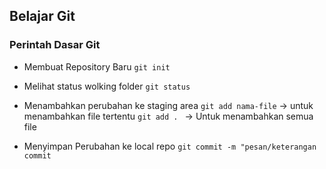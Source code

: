 ## Belajar Git

### Perintah Dasar Git 

- Membuat Repository Baru
  	`git init`

- Melihat status wolking folder
	`git status`
	
- Menambahkan perubahan ke staging area
	`git add nama-file` -> untuk menambahkan file tertentu
	`git add . ` -> Untuk menambahkan semua file
	
- Menyimpan Perubahan ke local repo
	`git commit -m "pesan/keterangan commit`
	
	

	
